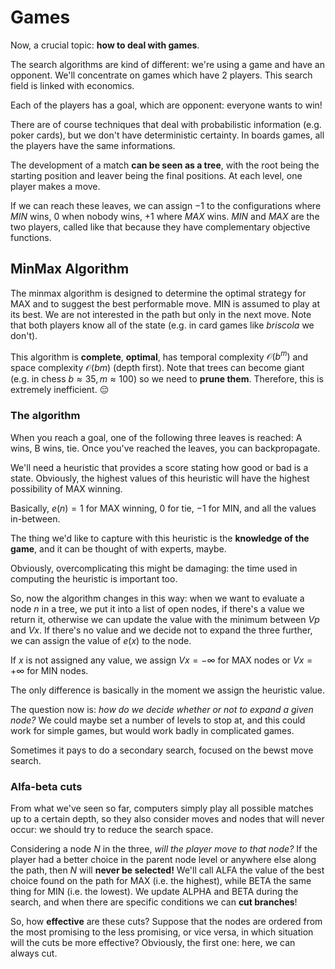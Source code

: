 # Games

Now, a crucial topic: **how to deal with games**.

The search algorithms are kind of different: we're using a game and have an opponent. We'll concentrate on games which have 2 players. This search field is linked with economics.

Each of the players has a goal, which are opponent: everyone wants to win!

There are of course techniques that deal with probabilistic information (e.g. poker cards), but we don't have deterministic certainty. In boards games, all the players have the same informations. 

The development of a match **can be seen as a tree**, with the root being the starting position and leaver being the final positions. At each level, one player makes a move. 

If we can reach these leaves, we can assign $-1$ to the configurations where $MIN$ wins, $0$ when nobody wins, $+1$ where $MAX$ wins. $MIN$ and $MAX$ are the two players, called like that because they have complementary objective functions. 

## MinMax Algorithm

The minmax algorithm is designed to determine the optimal strategy for MAX and to suggest the best performable move. MIN is assumed to play at its best. We are not interested in the path but only in the next move. Note that both players know all of the state (e.g. in card games like *briscola* we don't).

This algorithm is **complete**, **optimal**, has temporal complexity $\mathcal{O}(b^m)$ and space complexity $\mathcal{O}(bm)$ (depth first). Note that trees can become giant (e.g. in chess $b\approx 35, m \approx 100$) so we need to **prune them**. Therefore, this is extremely inefficient. 😔

### The algorithm

When you reach a goal, one of the following three leaves is reached: A wins, B wins, tie. Once you've reached the leaves, you can backpropagate.

We'll need a heuristic that provides a score stating how good or bad is a state. Obviously, the highest values of this heuristic will have the highest possibility of MAX winning.

Basically, $e(n)=1$ for MAX winning, $0$ for tie, $-1$ for MIN, and all the values in-between.

The thing we'd like to capture with this heuristic is the **knowledge of the game**, and it can be thought of with experts, maybe.

Obviously, overcomplicating this might be damaging: the time used in computing the heuristic is important too.

So, now the algorithm changes in this way: when we want to evaluate a node $n$ in a tree, we put it into a list of open nodes, if there's a value we return it, otherwise we can update the value with the minimum between $Vp$ and $Vx$. If there's no value and we decide not to expand the three further, we can assign the value of $e(x)$ to the node.

If $x$ is not assigned any value, we assign $Vx=-\infty$ for MAX nodes or $Vx=+\infty$ for MIN nodes.

The only difference is basically in the moment we assign the heuristic value.

The question now is: *how do we decide whether or not to expand a given node?* We could maybe set a number of levels to stop at, and this could work for simple games, but would work badly in complicated games.

Sometimes it pays to do a secondary search, focused on the bewst move search. 

### Alfa-beta cuts

From what we've seen so far, computers simply play all possible matches up to a certain depth, so they also consider moves and nodes that will never occur: we should try to reduce the search space.

Considering a node $N$ in the three, *will the player move to that node?* If the player had a better choice in the parent node level or anywhere else along the path, then $N$ will **never be selected!** We'll call ALFA the value of the best choice found on the path for MAX (i.e. the highest), while BETA the same thing for MIN (i.e. the lowest). We update ALPHA and BETA during the search, and when there are specific conditions we can **cut branches**!

So, how **effective** are these cuts? Suppose that the nodes are ordered from the most promising to the less promising, or vice versa, in which situation will the cuts be more effective? Obviously, the first one: here, we can always cut.
